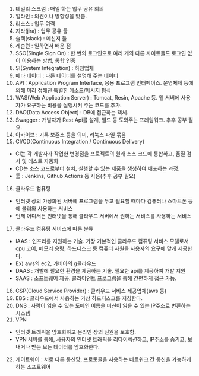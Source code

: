 1. 데일리 스크럼 : 매일 하는 업무 공유 회의
2. 얼라인 : 의견이나 방향성을 맞춤.
3. 리소스 : 업무 여력
4. 지라(jira) : 업무 공유 툴
5. 슬랙(slack) : 메신저 툴
6. 레슨런 : 일하면서 배운 점
7. SSO(Single Sign On) : 한 번의 로그인으로 여러 개의 다른 사이트들도 로그인 없이 이용하는 방법, 통합 인증
8. SI(System Integration) : 하청업체
9. 메타 데이터 : 다른 데이터를 설명해 주는 데이터
10. API : Application Program Interface, 응용 프로그램 인터페이스. 운영체제 등에 의해 미리 정해진 특별한 메소드/메시지 형식
11. WAS(Web Application Server) : Tomcat, Resin, Apache 등. 웹 서버에 사용자가 요구하는 비용을 실행시켜 주는 코드를 추가.
12. DAO(Data Access Object) : DB에 접근하는 객체.
13. Swagger : 개발자가 Rest Api를 설계, 빌드 등 도와주는 프레임워크. 추후 공부 필요.
14. 아카이브 : 기록 보존소 등을 의미, 리눅스 파일 묶음
15. CI/CD(Continuous Integration /  Continuous Delivery)
- CI는 각 개발자가 작업한 변경점을 프로젝트의 원래 소스 코드에 통합하고, 품질 검사 및 테스트 자동화
- CD는 소스 코드로부터 설치, 실행할 수 있는 제품을 생성하여 배포하는 과정.
- 툴 : Jenkins, Github Actions 등 사용(추후 공부 필요)

16. 클라우드 컴퓨팅 
- 인터넷 상의 가상화된 서버에 프로그램을 두고 필요할 때마다 컴퓨터나 스마트폰 등에 불러와 사용하는 서비스
- 언제 어디서든 인터넷을 통해 클라우드 서버에서 원하는 서비스를 사용하는 서비스

17. 클라우드 컴퓨팅 서비스에 따른 분류
- IAAS : 인프라를 지원하는 기술. 가장 기본적인 클라우드 컴퓨팅 서비스 모델로서 cpu 코어, 메모리 용량, 하드디스크 등 컴퓨터 자원을
사용자의 요구에 맞게 제공한다.
- Ex) aws의 ec2, 가비아의 g클라우드
- DAAS : 개발에 필요한 환경을 제공하는 기술. 필요한 api를 제공하여 개발 지원
- SAAS : 소프트웨어 제공. 클라이언트 프로그램을 통해 간편하게 접근 가능.

18. CSP(Cloud Service Provider) : 클라우드 서비스 제공업체(aws 등)
19. EBS : 클라우드에서 사용하는 가상 하드디스크를 지칭한다.
20. DNS : 사람이 읽을 수 있는 도메인 이름을 머신이 읽을 수 있는 IP주소로 변환하는 시스템
21. VPN 
- 인터넷 트래픽을 암호화하고 온라인 상의 신원을 보호함.
- VPN 서버를 통해, 사용자의 인터넷 트래픽을 리다이렉션하고, IP주소를 숨기고, 보내거나 받는 모든 데이터를 암호화한다.
22. 게이트웨이 : 서로 다른 통신망, 프로토콜을 사용하는 네트워크 간 통신을 가능하게 하는 소프트웨어
    